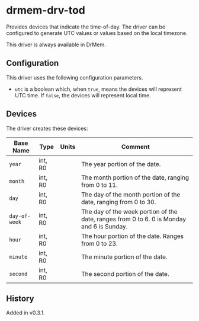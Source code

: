 # drmem-drv-tod

Provides devices that indicate the time-of-day. The driver can be
configured to generate UTC values or values based on the local
timezone.

This driver is always available in DrMem.

## Configuration

This driver uses the following configuration parameters.

- `utc` is a boolean which, when `true`, means the devices will
  represent UTC time. If `false`, the devices will represent local
  time.

## Devices

The driver creates these devices:

| Base Name     | Type    | Units | Comment                         |
|---------------|---------|-------|---------------------------------|
| `year`        | int, R0 |       | The year portion of the date.   |
| `month`       | int, R0 |       | The month portion of the date, ranging from 0 to 11. |
| `day`         | int, R0 |       | The day of the month portion of the date, ranging from 0 to 30. |
| `day-of-week` | int, R0 |       | The day of the week portion of the date, ranges from 0 to 6. 0 is Monday and 6 is Sunday. |
| `hour`        | int, R0 |       | The hour portion of the date. Ranges from 0 to 23. |
| `minute`      | int, R0 |       | The minute portion of the date. |
| `second`      | int, R0 |       | The second portion of the date. |

## History

Added in v0.3.1.
